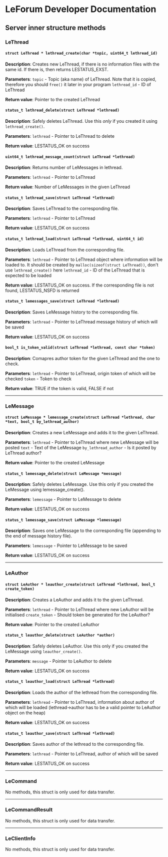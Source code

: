 # LeForum Developer Documentation
## Server inner structure methods
### LeThread
#### `struct LeThread * lethread_create(char *topic, uint64_t lethread_id)`
**Description**:
Creates new LeThread, if there is no information files with the same id. If there is, then returns LESTATUS_EXST.

**Parameters**: 
`topic` - Topic (aka name) of LeThread. Note that it is copied, therefore you should `free()` it later in your program
`lethread_id` - ID of LeThread

**Return value**:
Pointer to the created LeThread

#### `status_t lethread_delete(struct LeThread *lethread)`
**Description**:
Safely deletes LeThread. Use this _only_ if you created it using `lethread_create()`.

**Parameters**:
`lethread` - Pointer to LeThread to delete

**Return value**:
LESTATUS_OK on success

#### `uint64_t lethread_message_count(struct LeThread *lethread)`
**Description**: 
Returns number of LeMessages in lethread.

**Parameters**:
`lethread` - Pointer to LeThread

**Return value**:
Number of LeMessages in the given LeThread

#### `status_t lethread_save(struct LeThread *lethread)`
**Description**: 
Saves LeThread to the corresponding file.

**Parameters**:
`lethread` - Pointer to LeThread

**Return value**:
LESTATUS_OK on success

#### `status_t lethread_load(struct LeThread *lethread, uint64_t id)`
**Description**: 
Loads LeThread from the corresponding file.

**Parameters**:
`lethread` - Pointer to LeThread object where information will be loaded to. It should be created by `malloc(sizeof(struct LeThread))`, don't use `lethread_create()` here
`lethread_id` - ID of the LeThread that is expected to be loaded

**Return value**:
LESTATUS_OK on success. If the corresponding file is not found, LESTATUS_NSFD is returned

#### `status_t lemessages_save(struct LeThread *lethread)`
**Description**: 
Saves LeMessage history to the corresponding file.

**Parameters**:
`lethread` - Pointer to LeThread message history of which will be saved

**Return value**:
LESTATUS_OK on success

#### `bool_t is_token_valid(struct LeThread *lethread, const char *token)`
**Description**: 
Comapres author token for the given LeThread and the one to check.

**Parameters**:
`lethread` - Pointer to LeThread, origin token of which will be checked
`token` - Token to check

**Return value**:
TRUE if the token is valid, FALSE if not

---

### LeMessage
#### `struct LeMessage * lemessage_create(struct LeThread *lethread, char *text, bool_t by_lethread_author)`
**Description**: 
Creates a new LeMessage and adds it to the given LeThread.

**Parameters**:
`lethread` - Pointer to LeThread where new LeMessage will be posted
`text` - Text of the LeMessage
`by_lethread_author` - Is it posted by LeThread author?

**Return value**:
Pointer to the created LeMessage

#### `status_t lemessage_delete(struct LeMessage *message)`
**Description**: 
Safely deletes LeMessage. Use this only if you created the LeMessage using lemessage_create().

**Parameters**:
`lemessage` - Pointer to LeMessage to delete

**Return value**:
LESTATUS_OK on success

#### `status_t lemessage_save(struct LeMessage *lemessage)`
**Description**: 
Saves one LeMessage to the corresponding file (appending to the end of message history file).

**Parameters**:
`lemessage` - Pointer to LeMessage to be saved

**Return value**:
LESTATUS_OK on success

---

### LeAuthor
#### `struct LeAuthor * leauthor_create(struct LeThread *lethread, bool_t create_token)`
**Description**: 
Creates a LeAuthor and adds it to the given LeThread.

**Parameters**:
`lethread` - Pointer to LeThread where new LeAuthor will be initialised
`create_token` - Should token be generated for the LeAuthor?

**Return value**:
Pointer to the created LeAuthor

#### `status_t leauthor_delete(struct LeAuthor *author)`
**Description**: 
Safely deletes LeAuthor. Use this only if you created the LeMessage using `leauthor_create()`.

**Parameters**:
`message` - Pointer to LeAuthor to delete

**Return value**:
LESTATUS_OK on success

#### `status_t leauthor_load(struct LeThread *lethread)`
**Description**: 
Loads the author of the lethread from the corresponding file.

**Parameters**:
`lethread` - Pointer to LeThread, information about author of which will be loaded (lethread->author has to be a valid pointer to LeAuthor object on the heap)

**Return value**:
LESTATUS_OK on success


#### `status_t leauthor_save(struct LeThread *lethread)`
**Description**: 
Saves author of the lethread to the corresponding file.

**Parameters**:
`lethread` - Pointer to LeThread, author of which will be saved

**Return value**:
LESTATUS_OK on success


---

### LeCommand
No methods, this struct is only used for data transfer.

---

### LeCommandResult
No methods, this struct is only used for data transfer.

---

### LeClientInfo
No methods, this struct is only used for data transfer.